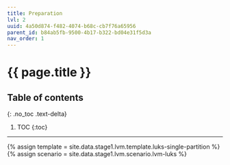 ```yaml
---
title: Preparation
lvl: 2
uuid: 4a50d874-f482-4074-b68c-cb7f76a65956
parent_id: b84ab5fb-9500-4b17-b322-bd04e31f5d3a
nav_order: 1
---
```


# {{ page.title }}

## Table of contents
{: .no_toc .text-delta}

1. TOC
{:toc}

---

{% assign template = site.data.stage1.lvm.template.luks-single-partition %}
{% assign scenario = site.data.stage1.lvm.scenario.lvm-luks %}
